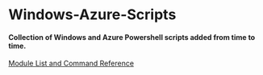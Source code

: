 # Windows-Azure-Scripts

#### Collection of Windows and Azure Powershell scripts added from time to time.

[Module List and Command Reference](https://learn.microsoft.com/en-us/powershell/windows/module-compatibility?view=windowsserver2022-ps)
